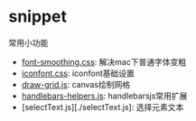 # snippet
常用小功能


- [font-smoothing.css](./font-smoothing.css): 解决mac下普通字体变粗
- [iconfont.css](./iconfont.css): iconfont基础设置
- [draw-grid.js](./draw-grid.js): canvas绘制网格
- [handlebars-helpers.js][1]: handlebarsjs常用扩展
- [selectText.js][./selectText.js]: 选择元素文本


[1]: https://github.com/quanxi613/handlebars-helper
